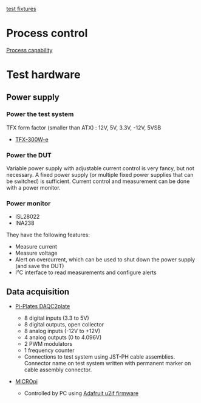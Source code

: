 [test fixtures](https://mg-products.com/)

# Process control
[Process capability](https://en.wikipedia.org/wiki/Process_capability_index)

# Test hardware

## Power supply
### Power the test system
TFX form factor (smaller than ATX) : 12V, 5V, 3.3V, -12V, 5VSB
* [TFX-300W-e](https://www.inter-tech.de/files/images/psu/88882144/TFX-300W-e.pdf)

### Power the DUT
Variable power supply with adjustable current control is very fancy, but not necessary.  A fixed power supply (or multiple fixed power supplies that can be switched) is sufficient.
Current control and measurement can be done with a power monitor.

### Power monitor
* ISL28022
* INA238

They have the following features:
* Measure current
* Measure voltage
* Alert on overcurrent, which can be used to shut down the power supply (and save the DUT)
* I²C interface to read measurements and configure alerts

## Data acquisition
* [Pi-Plates DAQC2plate](https://pi-plates.com/daqc2r1/)
  * 8 digital inputs (3.3 to 5V)
  * 8 digital outputs, open collector
  * 8 analog inputs (-12V to +12V)
  * 4 analog outputs (0 to 4.096V)
  * 2 PWM modulators
  * 1 frequency counter
  * Connections to test system using JST-PH cable assemblies.  Connector name on test system written with permanent marker on cable assembly connector.

* [MICROpi](https://pi-plates.com/micropi/)
  * Controlled by PC using [Adafruit u2if firmware](https://learn.adafruit.com/circuitpython-libraries-on-any-computer-with-raspberry-pi-pico)